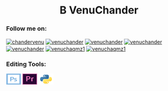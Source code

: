 <h1 align="center">B VenuChander</h1>

<h3 align="left">Follow me on:</h3>
<p align="left">
<a href="https://twitter.com/chandervenu" target="blank"><img align="center" src="https://raw.githubusercontent.com/rahuldkjain/github-profile-readme-generator/master/src/images/icons/Social/twitter.svg" alt="chandervenu" height="30" width="30" /></a>
<a href="https://stackoverflow.com/users/20321068/venuchander" target="blank"><img align="center" src="https://raw.githubusercontent.com/rahuldkjain/github-profile-readme-generator/master/src/images/icons/Social/stack-overflow.svg" alt="venuchander" height="30" width="30" /></a>
<a href="https://instagram.com/venuchander" target="blank"><img align="center" src="https://raw.githubusercontent.com/rahuldkjain/github-profile-readme-generator/master/src/images/icons/Social/instagram.svg" alt="venuchander" height="30" width="30" /></a>
<a href="https://www.youtube.com/channel/UC1cV1Mu8cXOXBd3L3wMJS7Q" target="blank"><img align="center" src="https://raw.githubusercontent.com/rahuldkjain/github-profile-readme-generator/master/src/images/icons/Social/youtube.svg" alt="venuchander" height="30" width="30" /></a>
<a href="[https://stackoverflow.com/users/20321068/venuchander](https://leetcode.com/VenuChander/)" target="blank"><img align="center" src="https://raw.githubusercontent.com/rahuldkjain/github-profile-readme-generator/master/src/images/icons/Social/leet-code.svg" alt="venuchander" height="30" width="30" /></a>
<a href="https://auth.geeksforgeeks.org/user/venuchaqmz1" target="blank"><img align="center" src="https://raw.githubusercontent.com/rahuldkjain/github-profile-readme-generator/master/src/images/icons/Social/geeks-for-geeks.svg" alt="venuchaqmz1" height="30" width="40" /></a>
<a href="https://chat.whatsapp.com/CCLqpTHMw5XFFTTNLFlAgi" target="blank"><img align="center" src="https://cdn-icons-png.flaticon.com/512/733/733585.png" alt="venuchaqmz1" height="30" width="30" /></a>

</p>

<h3 align="left">Editing Tools:</h3>
<p align="left"> <a href="https://www.photoshop.com/en" target="_blank" rel="noreferrer"> <img src="https://github.com/devicons/devicon/blob/master/icons/photoshop/photoshop-line.svg" alt="photoshop" width="40" height="30"/></a> <a 
href="https://www.adobe.com/products/premiere.html" target="_blank" rel="noreferrer"> <img src= "https://github.com/devicons/devicon/blob/master/icons/premierepro/premierepro-original.svg" alt = "premierepro" width="40" height="30"/></a> <a
href="https://www.python.org" target="_blank" rel="noreferrer"> <img src="https://raw.githubusercontent.com/devicons/devicon/master/icons/python/python-original.svg" alt="python" width="40" height="30"/></a> </p>
